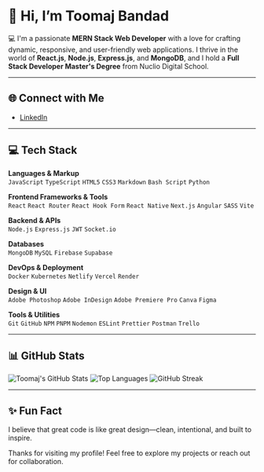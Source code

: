 # 👋 Hi, I’m Toomaj Bandad

💻 I'm a passionate **MERN Stack Web Developer** with a love for crafting dynamic, responsive, and user-friendly web applications. I thrive in the world of **React.js**, **Node.js**, **Express.js**, and **MongoDB**, and I hold a **Full Stack Developer Master's Degree** from Nuclio Digital School.

---

## 🌐 Connect with Me
- [LinkedIn](https://www.linkedin.com/in/toomaj-bandad/)

---

## 💻 Tech Stack

**Languages & Markup**  
`JavaScript` `TypeScript` `HTML5` `CSS3` `Markdown` `Bash Script` `Python`

**Frontend Frameworks & Tools**  
`React` `React Router` `React Hook Form` `React Native` `Next.js` `Angular` `SASS` `Vite`

**Backend & APIs**  
`Node.js` `Express.js` `JWT` `Socket.io`

**Databases**  
`MongoDB` `MySQL` `Firebase` `Supabase`

**DevOps & Deployment**  
`Docker` `Kubernetes` `Netlify` `Vercel` `Render`

**Design & UI**  
`Adobe Photoshop` `Adobe InDesign` `Adobe Premiere Pro` `Canva` `Figma`

**Tools & Utilities**  
`Git` `GitHub` `NPM` `PNPM` `Nodemon` `ESLint` `Prettier` `Postman` `Trello`

---

## 📊 GitHub Stats

![Toomaj's GitHub Stats](https://github-readme-stats.vercel.app/api?username=toomaj&show_icons=true&theme=radical)
![Top Languages](https://github-readme-stats.vercel.app/api/top-langs/?username=toomaj&layout=compact&theme=radical)
![GitHub Streak](https://github-readme-streak-stats.herokuapp.com/?user=toomaj&theme=radical)

---

## ✨ Fun Fact
I believe that great code is like great design—clean, intentional, and built to inspire.

Thanks for visiting my profile! Feel free to explore my projects or reach out for collaboration.
